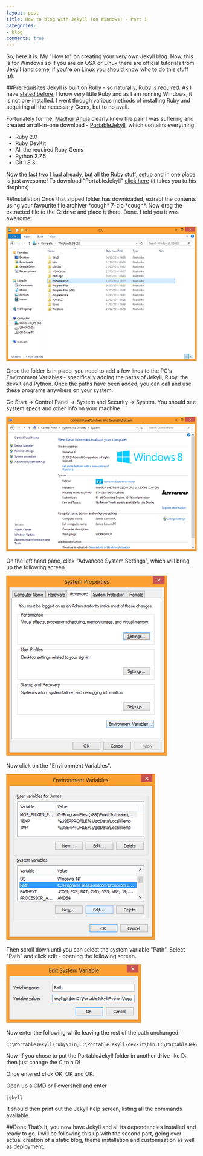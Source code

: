 ```yaml
---
layout: post
title: How to blog with Jekyll (on Windows) - Part 1
categories:
- blog
comments: true
---
```

So, here it is. My "How to" on creating your very own Jekyll blog. Now, this is for Windows so if you are on OSX or Linux there are official tutorials from [Jekyll][jkt] (and come, if you’re on Linux you should know who to do this stuff ;p). 

##Prerequisites
Jekyll is built on Ruby - so naturally, Ruby is required. As I have [stated before][p], I know very little Ruby and as I am running Windows, it is not pre-installed. I went through various methods of installing Ruby and acquiring all the necessary Gems, but to no avail.

Fortunately for me, [Madhur Ahuja][ma] clearly knew the pain I was suffering and created an all-in-one download - [PortableJekyll][pj], which contains everything:
* Ruby 2.0
* Ruby DevKit
* All the required Ruby Gems
* Python 2.7.5
* Git 1.8.3

Now the last two I had already, but all the Ruby stuff, setup and in one place is just awesome! To download "PortableJekyll" [click here][pjd] (it takes you to his dropbox).

##Installation
Once that zipped folder has downloaded, extract the contents using your favourite file archiver \*cough\* 7-zip \*cough\*. Now drag the extracted file to the C: drive	and place it there. Done. I told you it was awesome!

![My C drive][img-c-drive]

Once the folder is in place, you need to add a few lines to the PC's Environment Variables - specifically adding the paths of Jekyll, Ruby, the devkit and Python. Once the paths have been added, you can call and use these programs anywhere on your system. 

Go Start -> Control Panel -> System and Security -> System. You should see system specs and other info on your machine.

![What you should be seeing][img-system]

On the left hand pane, click "Advanced System Settings", which will bring up the following screen.

![Advanced System Settings][img-adss]

Now click on the "Environment Variables".

![Environment Variables][img-env]

Then scroll down until you can select the system variable "Path". Select "Path" and click edit - opening the following screen.

![Path][img-path]

Now enter the following while leaving the rest of the path unchanged:


    C:\PortableJekyll\ruby\bin;C:\PortableJekyll\devkit\bin;C:\PortableJekyll\git\bin;C:\PortableJekyll\Python\App;


Now, if you chose to put the PortableJekyll folder in another drive like D:\, then just change the C to a D! 

Once entered click OK, OK and OK.

Open up a CMD or Powershell and enter

    jekyll

It should then print out the Jekyll help screen, listing all the commands available.

##Done
That’s it, you now have Jekyll and all its dependencies installed and ready to go. I will be following this up with the second part, going over actual creation of a static blog, theme installation and customisation as well as deployment.


[jkt]: http://jekyllrb.com/docs/installation/
[r]: http://ruby.com
[p]: http://james12802.co.uk/blog/2014/03/14/whats-with-the-new-site.html
[ma]: http://www.madhur.co.in/
[pj]: http://www.madhur.co.in/blog/2013/07/20/buildportablejekyll.html
[pjd]: https://www.dropbox.com/sh/40l6mgbl1ce2kej/lF6ykQxt9d
[img-c-drive]: /assets/images/screenshot-C-drive.png
[img-system]: /assets/images/screenshot-system.png
[img-adss]: /assets/images/screenshot-adss.png
[img-env]: /assets/images/screenshot-env.png
[img-path]: /assets/images/screenshot-path.png